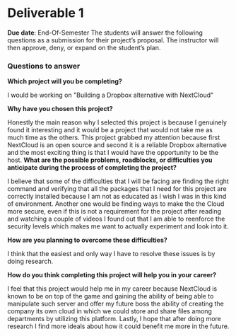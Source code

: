 # Deliverable 1

**Due date**: End-Of-Semester
The students will answer the following questions as a submission for their project’s proposal. The instructor will then approve, deny, or expand on the student’s plan.

### Questions to answer

**Which project will you be completing?**

 I would be working on "Building a Dropbox alternative with NextCloud"

**Why have you chosen this project?**

Honestly the main reason why I selected this project is because I genuinely found it interesting and it would be a project that would not take me as much time as the others. This project grabbed my attention because first NextCloud is an open source and second it is a reliable Dropbox alternative and the most exciting thing is that I would have the opportunity to be the host.
**What are the possible problems, roadblocks, or difficulties you anticipate during the process of completing the project?**

I believe that some of the difficulties that I will be facing are finding the right command and verifying that all the packages that I need for this project are correctly installed because I am not as educated as I wish I was in this kind of environment. Another one would be finding ways to make the the Cloud more secure, even if this is not a requirement for the project after reading and watching a couple of videos I found out that I am able to reenforce the security levels which makes me want to actually experiment and look into it.

**How are you planning to overcome these difficulties?**

I think that the easiest and only way I have to resolve these issues is by doing research. 

**How do you think completing this project will help you in your career?**

I feel that this project would help me in my career because NextCloud is known to be on top of the game and gaining the ability of being able to manipulate such server and offer my future boss the ability of creating the company its own cloud in which we could store and share files among departments by utilizing this platform. Lastly, I hope that after doing more research I find more ideals about how it could benefit me more in the future. 